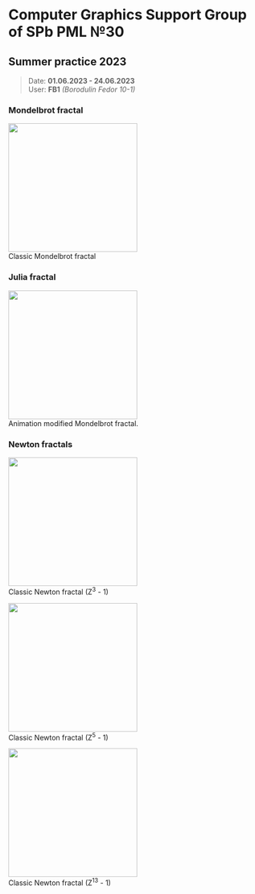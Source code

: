 # Computer Graphics Support Group of SPb PML №30
## Summer practice 2023
>Date: **01.06.2023 - 24.06.2023**\
User: **FB1** *(Borodulin Fedor 10-1)*

### Mondelbrot fractal
<img src="https://github.com/Fedottt-Bo/SummerPractice2023/assets/77093554/a099cc7e-dfc9-44f2-a2e8-cfd48faef1a3" width="256" height="256"/><br>
Classic Mondelbrot fractal

### Julia fractal
<img src="https://github.com/Fedottt-Bo/SummerPractice2023/assets/77093554/d7ee47a4-d620-4055-b396-82f7ab153e3f" width="256" height="256"/><br>
Animation modified Mondelbrot fractal.

### Newton fractals
<img src="https://github.com/Fedottt-Bo/SummerPractice2023/assets/77093554/b6cb9669-2d7f-47f0-87d4-642f790d96ac" width="256" height="256"/><br>
Classic Newton fractal (Z<sup>3</sup> - 1)

<img src="https://github.com/Fedottt-Bo/SummerPractice2023/assets/77093554/de1a3b24-8cb0-45fd-a475-e1d3887e652b" width="256" height="256"/><br>
Classic Newton fractal (Z<sup>5</sup> - 1)

<img src="https://github.com/Fedottt-Bo/SummerPractice2023/assets/77093554/c8c075ed-9324-4cde-aa40-84427bd878a0" width="256" height="256"/><br>
Classic Newton fractal (Z<sup>13</sup> - 1)
